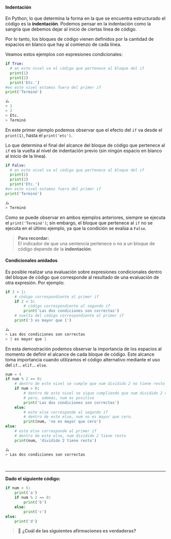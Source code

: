 #### Indentación

En Python, lo que determina la forma en la que se encuentra estructurado el código es la **indentación**. Podemos pensar en la indentación como la sangría que debemos dejar al inicio de ciertas línea de código.

Por lo tanto, los bloques de código vienen definidos por la cantidad de espacios en blanco que hay al comienzo de cada línea.

Veamos estos ejemplos con expresiones condicionales: 

  ``` python
if True:
    # en este nivel va el código que pertenece al bloque del if
    print(1)
    print(2)
    print('Etc.')
#en este nivel estamos fuera del primer if
print('Terminó')

ム
> 1
> 2
> Etc.
> Terminó
  ```

En este primer ejemplo podemos observar que el efecto del `if` va desde el `print(1)`, hasta el `print('etc')`.

Lo que determina el final del alcance del bloque de código que pertenece al `if` es la vuelta al nivel de indentación previo (sin ningún espacio en blanco al inicio de la línea).

  ``` python
if False:
    # en este nivel va el código que pertenece al bloque del if
    print(1)
    print(2)
    print('Etc.')
#en este nivel estamos fuera del primer if
print('Terminó')

ム
> Terminó
  ```
Como se puede observar en ambos ejemplos anteriores, siempre se ejecuta el `print('Terminó')`; sin embargo, el bloque que pertenece al `if` no se ejecuta en el último ejemplo, ya que la condición se evalúa a `False`.

> **Para recordar:**<br>El indicador de que una sentencia pertenece o no a un bloque de código depende de la **indentación**.

#### Condicionales anidados

Es posible realizar una evaluación sobre expresiones condicionales dentro del bloque de código que corresponde al resultado de una evaluación de otra expresión. Por ejemplo:


``` python
if 3 > 1:
    # código correspondiente al primer if
    if 2 < 3:
        # código correspondiente al segundo if
        print('Las dos condiciones son correctas')
    # vuelta del código correspondiente al primer if
    print('3 es mayor que 1')

ム
> Las dos condiciones son correctas
> 3 es mayor que 1
```

En esta demostración podemos observar la importancia de los espacios al momento de definir el alcance de cada bloque de código. Este alcance toma importancia cuando utilizamos el código alternativo mediante el uso del `if`... `elif`... `else`.  

``` python
num = 4
if num % 2 == 0:
    # dentro de este nivel se cumple que num dividido 2 no tiene resto
    if num > 0:
        # dentro de este nivel se sigue cumpliendo que num dividido 2 no tiene resto
        # pero, además, num es positivo
        print('Las dos condiciones son correctas')
    else:
        # este else corresponde al segundo if
        # dentro de este else, num no es mayor que cero.
        print(num, 'no es mayor que cero')
else:
    # este else corresponde al primer if
    # dentro de este else, num dividido 2 tiene resto
    print(num, 'dividido 2 tiene resto')

ム
> Las dos condiciones son correctas
```
<br>

***
**Dado el siguiente código:**

``` python
if num > 5:
    print('a')
    if num % 2 == 0:
        print('b')
    else:
        print('c')
else:
    print('d')
```
> :memo: **¿Cuál de las siguientes afirmaciones es verdaderas?**